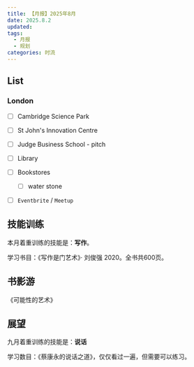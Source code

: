 ```yaml
---
title: 【月报】2025年8月
date: 2025.8.2
updated:
tags:
  - 月报
  - 规划
categories: 时流
---
```


## List

### London

- [ ] Cambridge Science Park
- [ ] St John's Innovation Centre
- [ ] Judge Business School - pitch
- [ ] Library
- [ ] Bookstores
  - [ ] water stone

- [ ] `Eventbrite` / `Meetup`



## 技能训练

本月着重训练的技能是：**写作**。

学习书目：《写作是门艺术》· 刘俊强 2020。全书共600页。

## 书影游

《可能性的艺术》

## 展望

九月着重训练的技能是：**说话**

学习数目：《蔡康永的说话之道》，仅仅看过一遍，但需要可以练习。